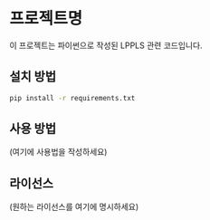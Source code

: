 # 프로젝트명

이 프로젝트는 파이썬으로 작성된 LPPLS 관련 코드입니다.

## 설치 방법

```bash
pip install -r requirements.txt
```

## 사용 방법

(여기에 사용법을 작성하세요)

## 라이선스

(원하는 라이선스를 여기에 명시하세요) 